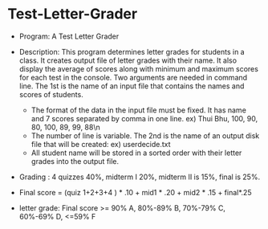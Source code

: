 # Test-Letter-Grader

* Program: A Test Letter Grader

* Description: This program determines letter grades for students in a class.
 It creates output file of letter grades with their name.
 It also display the average of scores along with minimum and maximum scores for each test in the console.
 Two arguments are needed in command line.
 The 1st is the name of an input file that contains the names and scores of students.
   - The format of the data in the input file must be fixed. It has name and 7 scores separated by comma in one line.
		ex) Thui Bhu, 100, 90, 80, 100, 89, 99, 88\n
   - The number of line is variable.
 The 2nd is the name of an output disk file that will be created: ex) userdecide.txt
   - All student name will be stored in a sorted order with their letter grades into the output file.
 
* Grading : 4 quizzes 40%, midterm I 20%, midterm II is 15%, final is 25%.
* Final score = (quiz 1+2+3+4 ) * .10 + mid1 * .20 + mid2 * .15 + final*.25 
* letter grade: Final score >= 90% A, 80%-89% B, 70%-79% C, 60%-69% D, <=59% F
